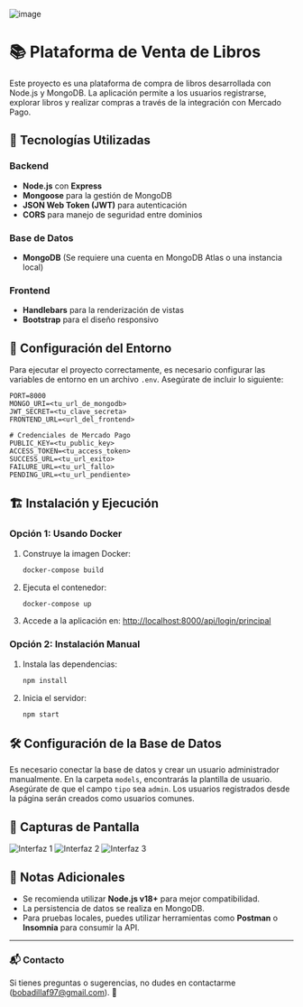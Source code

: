 ![image](https://github.com/user-attachments/assets/c3df6ae3-5310-48ac-8d88-520c4c4dbfe5)

# 📚 Plataforma de Venta de Libros

Este proyecto es una plataforma de compra de libros desarrollada con Node.js y MongoDB. La aplicación permite a los usuarios registrarse, explorar libros y realizar compras a través de la integración con Mercado Pago.

## 🚀 Tecnologías Utilizadas

### Backend
- **Node.js** con **Express**
- **Mongoose** para la gestión de MongoDB
- **JSON Web Token (JWT)** para autenticación
- **CORS** para manejo de seguridad entre dominios

### Base de Datos
- **MongoDB** (Se requiere una cuenta en MongoDB Atlas o una instancia local)

### Frontend
- **Handlebars** para la renderización de vistas
- **Bootstrap** para el diseño responsivo

## 🔧 Configuración del Entorno
Para ejecutar el proyecto correctamente, es necesario configurar las variables de entorno en un archivo `.env`. Asegúrate de incluir lo siguiente:

```env
PORT=8000
MONGO_URI=<tu_url_de_mongodb>
JWT_SECRET=<tu_clave_secreta>
FRONTEND_URL=<url_del_frontend>

# Credenciales de Mercado Pago
PUBLIC_KEY=<tu_public_key>
ACCESS_TOKEN=<tu_access_token>
SUCCESS_URL=<tu_url_exito>
FAILURE_URL=<tu_url_fallo>
PENDING_URL=<tu_url_pendiente>
```

## 🏗 Instalación y Ejecución

### Opción 1: Usando Docker
1. Construye la imagen Docker:
   ```sh
   docker-compose build
   ```
2. Ejecuta el contenedor:
   ```sh
   docker-compose up
   ```
3. Accede a la aplicación en: [http://localhost:8000/api/login/principal](http://localhost:8000/api/login/principal)

### Opción 2: Instalación Manual
1. Instala las dependencias:
   ```sh
   npm install
   ```
2. Inicia el servidor:
   ```sh
   npm start
   ```

## 🛠 Configuración de la Base de Datos
Es necesario conectar la base de datos y crear un usuario administrador manualmente. En la carpeta `models`, encontrarás la plantilla de usuario. Asegúrate de que el campo `tipo` sea `admin`. Los usuarios registrados desde la página serán creados como usuarios comunes.

## 📸 Capturas de Pantalla
![Interfaz 1](https://github.com/user-attachments/assets/e3940803-ee7e-4b2d-af2e-a874268de0d8)
![Interfaz 2](https://github.com/user-attachments/assets/41633d6c-62f4-4806-8efc-51a25fdc81b5)
![Interfaz 3](https://github.com/user-attachments/assets/3ff5f126-b0db-4659-97d3-7e5332a3ec3d)

## 📌 Notas Adicionales
- Se recomienda utilizar **Node.js v18+** para mejor compatibilidad.
- La persistencia de datos se realiza en MongoDB.
- Para pruebas locales, puedes utilizar herramientas como **Postman** o **Insomnia** para consumir la API.

---
### 📬 Contacto
Si tienes preguntas o sugerencias, no dudes en contactarme (bobadillaf97@gmail.com). 🚀
